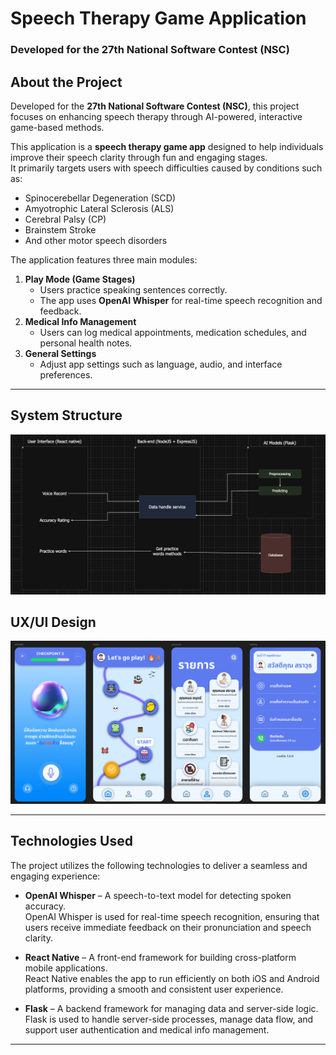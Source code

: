 # Speech Therapy Game Application
### Developed for the **27th National Software Contest (NSC)**

## About the Project
Developed for the **27th National Software Contest (NSC)**, this project focuses on enhancing speech therapy through AI-powered, interactive game-based methods.

This application is a **speech therapy game app** designed to help individuals improve their speech clarity through fun and engaging stages.  
It primarily targets users with speech difficulties caused by conditions such as:
- Spinocerebellar Degeneration (SCD)
- Amyotrophic Lateral Sclerosis (ALS)
- Cerebral Palsy (CP)
- Brainstem Stroke
- And other motor speech disorders

The application features three main modules:
1. **Play Mode (Game Stages)**  
   - Users practice speaking sentences correctly.
   - The app uses **OpenAI Whisper** for real-time speech recognition and feedback.
2. **Medical Info Management**  
   - Users can log medical appointments, medication schedules, and personal health notes.
3. **General Settings**  
   - Adjust app settings such as language, audio, and interface preferences.

---

## System Structure
<img src="readme-image/structure-layout.jpg" alt="System Structure Layout" width="850">

## UX/UI Design
<img src="readme-image/ux-ui.png" alt="UX/UI Design" width="850">

---

## Technologies Used  
The project utilizes the following technologies to deliver a seamless and engaging experience:

- **OpenAI Whisper** – A speech-to-text model for detecting spoken accuracy.  
  OpenAI Whisper is used for real-time speech recognition, ensuring that users receive immediate feedback on their pronunciation and speech clarity.

- **React Native** – A front-end framework for building cross-platform mobile applications.  
  React Native enables the app to run efficiently on both iOS and Android platforms, providing a smooth and consistent user experience.

- **Flask** – A backend framework for managing data and server-side logic.  
  Flask is used to handle server-side processes, manage data flow, and support user authentication and medical info management.

---
